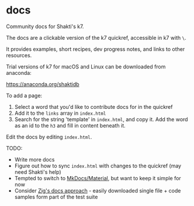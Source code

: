 # docs

Community docs for Shakti's k7. 

The docs are a clickable version of the k7 quickref, accessible in k7 with `\`.

It provides examples, short recipes, dev progress notes, and links to other resources.

Trial versions of k7 for macOS and Linux can be downloaded from anaconda:

https://anaconda.org/shaktidb

To add a page:

1. Select a word that you'd like to contribute docs for in the quickref
2. Add it to the `links` array in `index.html`
3. Search for the string 'template' in `index.html`, and copy it. Add the word as an id to the `h3` and fill in content beneath it.

Edit the docs by editing `index.html`.

TODO:

* Write more docs
* Figure out how to sync `index.html` with changes to the quickref (may need Shakti's help)
* Tempted to switch to [MkDocs/Material](https://squidfunk.github.io/mkdocs-material/), but want to keep it simple for now
* Consider [Zig's docs approach](https://ziglang.org/documentation/master/#Introduction) - easily downloaded single file + code samples form part of the test suite